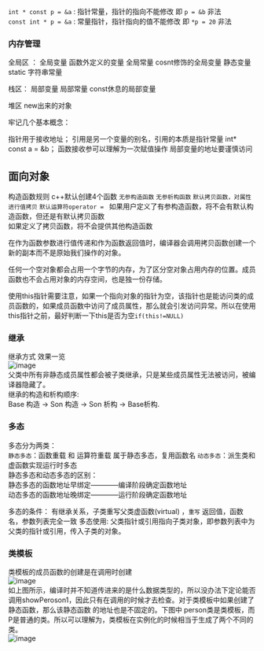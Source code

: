 `int * const p = &a`  : 指针常量，指针的指向不能修改    即 `p = &b` 非法  
`const int * p = &a`  : 常量指针，指针指向的值不能修改  即 `*p = 20` 非法

### 内存管理
全局区 ：
全局变量  函数外定义的变量
全局常量  cosnt修饰的全局变量
静态变量  static
字符串常量 

栈区：
局部变量
局部常量 const休息的局部变量

堆区
new出来的对象

牢记几个基本概念：

指针用于接收地址；
引用是另一个变量的别名，引用的本质是指针常量 int* const a = &b；
函数接收参可以理解为一次赋值操作
局部变量的地址要谨慎访问  

## 面向对象

构造函数规则
c++默认创建4个函数 `无参构造函数` `无参析构函数` `默认拷贝函数，对属性进行值拷贝`  `默认运算符operator = `
如果用户定义了有参构造函数，将不会有默认构造函数，但还是有默认拷贝函数  
如果定义了拷贝函数，将不会提供其他构造函数  

在作为函数参数进行值传递和作为函数返回值时，编译器会调用拷贝函数创建一个新的副本而不是原始我们操作的对象。


任何一个空对象都会占用一个字节的内存，为了区分空对象占用内存的位置。成员函数也不会占用对象的内存空间，也是独一份存储。

使用this指针需要注意，如果一个指向对象的指针为空，该指针也是能访问类的成员函数的，如果成员函数中访问了成员属性，那么就会引发访问异常。所以在使用this指针之前，最好判断一下this是否为空`if(this!=NULL)`  

### 继承
继承方式 效果一览  
![image](https://user-images.githubusercontent.com/89610539/188274103-5426d520-1d48-4ba2-ad0a-eac70a75ea22.png)  
父类中所有非静态成员属性都会被子类继承，只是某些成员属性无法被访问，被编译器隐藏了。  
继承的构造和析构顺序:  
Base 构造 -> Son 构造 -> Son 析构 -> Base析构.


### 多态

多态分为两类：  
`静态多态`：函数重载 和 运算符重载 属于静态多态，复用函数名 
`动态多态`：派生类和虚函数实现运行时多态  
静态多态和动态多态的区别：  
静态多态的函数地址早绑定————编译阶段确定函数地址  
动态多态的函数地址晚绑定————运行阶段确定函数地址  

多态的条件： 有继承关系，子类重写父类虚函数(virtual) ，`重写` 返回值，函数名，参数列表完全一致
多态使用: 父类指针或引用指向子类对象，即参数列表中为父类的指针或引用，传入子类的对象。

### 类模板

类模板的成员函数的创建是在调用时创建  
![image](https://user-images.githubusercontent.com/89610539/189520972-48966259-1918-4c3e-934b-f3b4e3d43d14.png)  
如上图所示，编译时并不知道传进来的是什么数据类型的，所以没办法下定论能否调用showPeroson1，因此只有在调用的时候才去检查。对于类模板中如果创建了静态函数，那么该静态函数
的地址也是不固定的。下图中 person类是类模板，而P是普通的类。所以可以理解为，类模板在实例化的时候相当于生成了两个不同的类。  
![image](https://user-images.githubusercontent.com/89610539/189521167-21f0a19d-f185-4cc3-93b7-6ffadc285ffc.png)  


